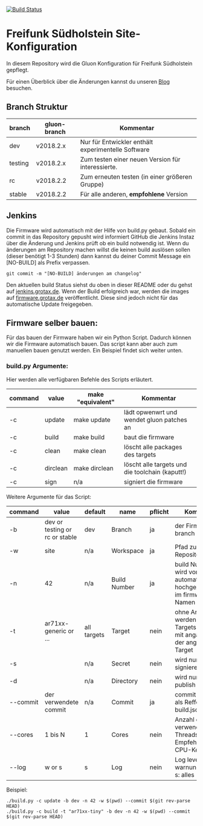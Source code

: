 [![Build Status](https://jenkins.grotax.de/buildStatus/icon?job=FFSH-Firmware)](https://jenkins.grotax.de/job/FFSH-Firmware/)

# Freifunk Südholstein Site-Konfiguration

In diesem Repository wird die Gluon Konfiguration für Freifunk Südholstein gepflegt.

Für einen Überblick über die Änderungen kannst du unseren [Blog](https://freifunk-suedholstein.de) besuchen.

## Branch Struktur

| branch  | gluon-branch    | Kommentar                                          |
|---------|-----------------|----------------------------------------------------|
| dev     | v2018.2.x       | Nur für Entwickler enthält experimentelle Software |
| testing | v2018.2.x       | Zum testen einer neuen Version für interessierte.  |
| rc      | v2018.2.2       | Zum erneuten testen (in einer größeren Gruppe)     |
| stable  | v2018.2.2       | Für alle anderen, **empfohlene** Version           |


## Jenkins
Die Firmware wird automatisch mit der Hilfe von build.py gebaut. Sobald ein commit in das Repository gepusht wird informiert GitHub die Jenkins Instaz über die Änderung und Jenkins prüft ob ein build notwendig ist.
Wenn du änderungen am Repository machen willst die keinen build auslösen sollen (dieser benötigt 1-3 Stunden) dann kannst du deiner Commit Message ein [NO-BUILD] als Prefix verpassen.
```
git commit -m "[NO-BUILD] änderungen am changelog"

```
Den aktuellen build Status siehst du oben in dieser README oder du gehst auf [jenkins.grotax.de](https://jenkins.grotax.de). Wenn der Build erfolgreich war, werden die images auf [firmware.grotax.de](https://firmware.grotax.de) veröffentlicht. Diese sind jedoch nicht für das automatische Update freigegeben.

## Firmware selber bauen:

Für das bauen der Firmware haben wir ein Python Script. Dadurch können wir die Firmware automatisch bauen.
Das script kann aber auch zum manuellen bauen genutzt werden. Ein Beispiel findet sich weiter unten.

### build.py Argumente:

Hier werden alle verfügbaren Befehle des Scripts erläutert.

| command | value    | make "equivalent" | Kommentar                                       |
|---------|----------|-------------------|-------------------------------------------------|
| -c      | update   | make update       | lädt opwenwrt und wendet gluon patches an       |
| -c      | build    | make build        | baut die firmware                               |
| -c      | clean    | make clean        | löscht alle packages des targets                |
| -c      | dirclean | make dirclean     | löscht alle targets und die toolchain (kaputt!) |
| -c      | sign     | n/a               | signiert die firmware                           |

Weitere Argumente für das Script:

| command | value | default | name | pflicht | Kommentar |
|---|---|---|---|---|----|
| -b | dev or testing or rc or stable | dev | Branch | ja | der Firmware branch |
| -w | site | n/a | Workspace | ja | Pfad zum site Repository |
| -n | 42 | n/a | Build Number | ja | build Nummer wird von jenkins automatisch hochgezählt wird im firmware Namen verwendet |
| -t | ar71xx-generic or ... | all targets | Target | nein | ohne Angabe werden alle Targets gebaut, mit angabe nur der angegebene Target |
| -s | <pfad zu secret> | n/a | Secret | nein | wird nur beim signieren benötigt |
| -d | <pfad zu public directory> | n/a | Directory | nein | wird nur bei -publish benötigt |
| --commit | der verwendete commit | n/a | Commit | ja | commit sha, dient als Refferenz im build.json |
| --cores | 1 bis N | 1 | Cores | nein | Anzahl der zu verwenden Threads, Empfehlung: CPU-Kerne+1 |
| --log | w or s | s | Log | nein | Log level w: nur warnungen/Fehler, s: alles |

Beispiel:
```
./build.py -c update -b dev -n 42 -w $(pwd) --commit $(git rev-parse HEAD)
./build.py -c build -t "ar71xx-tiny" -b dev -n 42 -w $(pwd) --commit $(git rev-parse HEAD)
```
